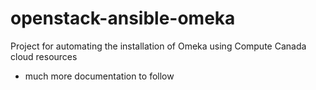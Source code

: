 # openstack-ansible-omeka
Project for automating the installation of Omeka using Compute Canada cloud resources

- much more documentation to follow
